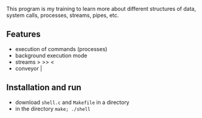
This program is my training to learn more about different structures of data, system calls, processes, streams, pipes, etc.

## Features
- execution of commands (processes)
- background execution mode
- streams > >> <
- conveyor |


## Installation and run
- download `shell.c` and `Makefile` in a directory
- in the directory `make; ./shell`


